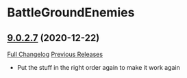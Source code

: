 # BattleGroundEnemies

## [9.0.2.7](https://github.com/bullsei/BattleGroundEnemies/tree/9.0.2.7) (2020-12-22)
[Full Changelog](https://github.com/bullsei/BattleGroundEnemies/compare/9.0.2.6...9.0.2.7) [Previous Releases](https://github.com/bullsei/BattleGroundEnemies/releases)

- Put the stuff in the right order again to make it work again  
